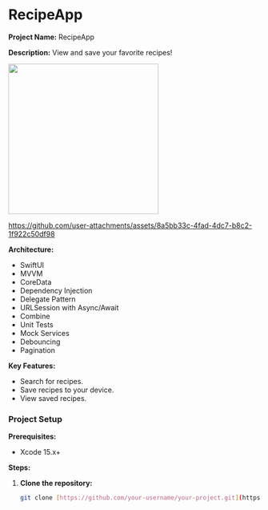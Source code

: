 # RecipeApp

**Project Name:** RecipeApp

**Description:** View and save your favorite recipes!

<img src="https://github.com/user-attachments/assets/0a7d2693-ffe6-4255-bd27-40fea7dbcb32" width="300">


https://github.com/user-attachments/assets/8a5bb33c-4fad-4dc7-b8c2-1f922c50df98


**Architecture:** 
- SwiftUI
- MVVM
- CoreData
- Dependency Injection
- Delegate Pattern
- URLSession with Async/Await
- Combine
- Unit Tests
- Mock Services
- Debouncing
- Pagination

**Key Features:**
- Search for recipes.
- Save recipes to your device.
- View saved recipes.

### Project Setup

**Prerequisites:**
- Xcode 15.x+

**Steps:**

1. **Clone the repository:**
   ```bash
   git clone [https://github.com/your-username/your-project.git](https://github.com/your-username/your-project.git)

